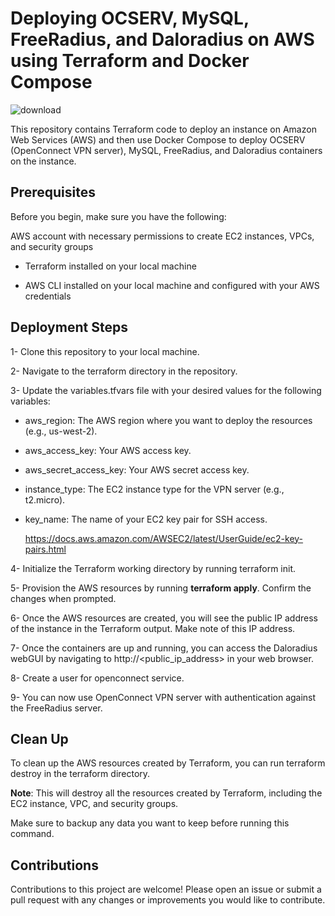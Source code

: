 # Deploying OCSERV, MySQL, FreeRadius, and Daloradius on AWS using Terraform and Docker Compose
![download](https://user-images.githubusercontent.com/75830370/232514972-4f7c3f39-6889-4068-ba38-d8a886c1a87f.png)


This repository contains Terraform code to deploy an instance on Amazon Web Services (AWS) and then use Docker Compose to deploy OCSERV (OpenConnect VPN server), MySQL, FreeRadius, and Daloradius containers on the instance.




## Prerequisites
Before you begin, make sure you have the following:

AWS account with necessary permissions to create EC2 instances, VPCs, and security groups

- Terraform installed on your local machine

- AWS CLI installed on your local machine and configured with your AWS credentials


## Deployment Steps
1- Clone this repository to your local machine.

2- Navigate to the terraform directory in the repository.

3- Update the variables.tfvars file with your desired values for the following variables:

  - aws_region: The AWS region where you want to deploy the resources (e.g., us-west-2).

  - aws_access_key: Your AWS access key.
  - aws_secret_access_key: Your AWS secret access key.
  - instance_type: The EC2 instance type for the VPN server (e.g., t2.micro).
  - key_name: The name of your EC2 key pair for SSH access.
  
    https://docs.aws.amazon.com/AWSEC2/latest/UserGuide/ec2-key-pairs.html

4- Initialize the Terraform working directory by running terraform init.

5- Provision the AWS resources by running **terraform apply**. Confirm the changes when prompted.

6- Once the AWS resources are created, you will see the public IP address of the instance in the Terraform output. Make note of this IP address.

7- Once the containers are up and running, you can access the Daloradius webGUI by navigating to ht<SPAN>tp://<public_ip_address> in your web browser.

8- Create a user for openconnect service.

9- You can now use OpenConnect VPN server with authentication against the FreeRadius server.


## Clean Up


To clean up the AWS resources created by Terraform, you can run terraform destroy in the terraform directory.


**Note**: This will destroy all the resources created by Terraform, including the EC2 instance, VPC, and security groups.

Make sure to backup any data you want to keep before running this command.


## Contributions
Contributions to this project are welcome! Please open an issue or submit a pull request with any changes or improvements you would like to contribute.



